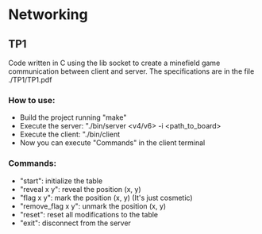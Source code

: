 # Networking

## TP1

Code written in C using the lib socket to create a minefield game communication between client and server. The specifications are in the file ./TP1/TP1.pdf

### How to use:

- Build the project running "make"
- Execute the server: "./bin/server <v4/v6> <Port Number> -i <path_to_board>
- Execute the client: "./bin/client <IP> <Port Number>
- Now you can execute "Commands" in the client terminal

### Commands:

- "start": initialize the table
- "reveal x y": reveal the position (x, y)
- "flag x y": mark the position (x, y) (It's just cosmetic)
- "remove_flag x y": unmark the position (x, y)
- "reset": reset all modifications to the table
- "exit": disconnect from the server